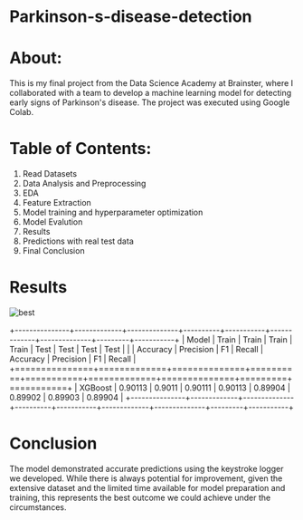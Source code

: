 # Parkinson-s-disease-detection

# About: 
This is my final project from the Data Science Academy at Brainster, where I collaborated with a team to develop a machine learning model for detecting early signs of Parkinson's disease. The project was executed using Google Colab.

# Table of Contents:
1. Read Datasets
2. Data Analysis and Preprocessing
3. EDA
4. Feature Extraction
5. Model training and hyperparameter optimization
6. Model Evalution
7. Results
8. Predictions with real test data
9. Final Conclusion

# Results

![best](https://github.com/user-attachments/assets/8b2fa7aa-93ab-4589-8a7b-9756eafa7bc9)

+---------------+-------------+--------------+----------+-----------+-------------+--------------+---------+-----------+
| Model         |      Train  |       Train  |   Train  |    Train  |       Test  |        Test  |   Test  |     Test  |
|               |    Accuracy |    Precision |       F1 |    Recall |    Accuracy |    Precision |      F1 |    Recall |
+===============+=============+==============+==========+===========+=============+==============+=========+===========+
| XGBoost       |     0.90113 |      0.9011  |  0.90111 |   0.90113 |     0.89904 |      0.89902 | 0.89903 |   0.89904 |
+---------------+-------------+--------------+----------+-----------+-------------+--------------+---------+-----------+

# Conclusion

The model demonstrated accurate predictions using the keystroke logger we developed. While there is always potential for improvement, given the extensive dataset and the limited time available for model preparation and training, this represents the best outcome we could achieve under the circumstances.


